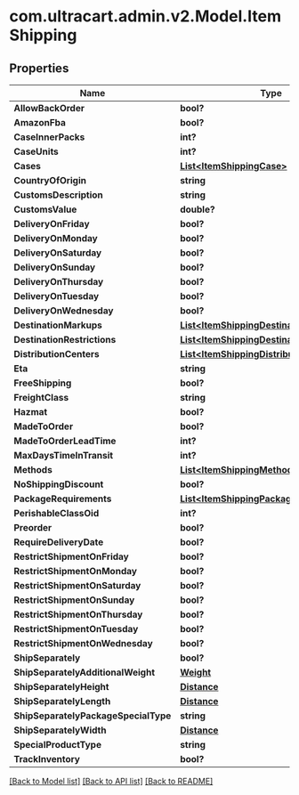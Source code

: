 # com.ultracart.admin.v2.Model.ItemShipping
## Properties

Name | Type | Description | Notes
------------ | ------------- | ------------- | -------------
**AllowBackOrder** | **bool?** |  | [optional] 
**AmazonFba** | **bool?** |  | [optional] 
**CaseInnerPacks** | **int?** |  | [optional] 
**CaseUnits** | **int?** |  | [optional] 
**Cases** | [**List&lt;ItemShippingCase&gt;**](ItemShippingCase.md) |  | [optional] 
**CountryOfOrigin** | **string** |  | [optional] 
**CustomsDescription** | **string** |  | [optional] 
**CustomsValue** | **double?** |  | [optional] 
**DeliveryOnFriday** | **bool?** |  | [optional] 
**DeliveryOnMonday** | **bool?** |  | [optional] 
**DeliveryOnSaturday** | **bool?** |  | [optional] 
**DeliveryOnSunday** | **bool?** |  | [optional] 
**DeliveryOnThursday** | **bool?** |  | [optional] 
**DeliveryOnTuesday** | **bool?** |  | [optional] 
**DeliveryOnWednesday** | **bool?** |  | [optional] 
**DestinationMarkups** | [**List&lt;ItemShippingDestinationMarkup&gt;**](ItemShippingDestinationMarkup.md) |  | [optional] 
**DestinationRestrictions** | [**List&lt;ItemShippingDestinationRestriction&gt;**](ItemShippingDestinationRestriction.md) |  | [optional] 
**DistributionCenters** | [**List&lt;ItemShippingDistributionCenter&gt;**](ItemShippingDistributionCenter.md) |  | [optional] 
**Eta** | **string** |  | [optional] 
**FreeShipping** | **bool?** |  | [optional] 
**FreightClass** | **string** |  | [optional] 
**Hazmat** | **bool?** |  | [optional] 
**MadeToOrder** | **bool?** |  | [optional] 
**MadeToOrderLeadTime** | **int?** |  | [optional] 
**MaxDaysTimeInTransit** | **int?** |  | [optional] 
**Methods** | [**List&lt;ItemShippingMethod&gt;**](ItemShippingMethod.md) |  | [optional] 
**NoShippingDiscount** | **bool?** |  | [optional] 
**PackageRequirements** | [**List&lt;ItemShippingPackageRequirement&gt;**](ItemShippingPackageRequirement.md) |  | [optional] 
**PerishableClassOid** | **int?** |  | [optional] 
**Preorder** | **bool?** |  | [optional] 
**RequireDeliveryDate** | **bool?** |  | [optional] 
**RestrictShipmentOnFriday** | **bool?** |  | [optional] 
**RestrictShipmentOnMonday** | **bool?** |  | [optional] 
**RestrictShipmentOnSaturday** | **bool?** |  | [optional] 
**RestrictShipmentOnSunday** | **bool?** |  | [optional] 
**RestrictShipmentOnThursday** | **bool?** |  | [optional] 
**RestrictShipmentOnTuesday** | **bool?** |  | [optional] 
**RestrictShipmentOnWednesday** | **bool?** |  | [optional] 
**ShipSeparately** | **bool?** |  | [optional] 
**ShipSeparatelyAdditionalWeight** | [**Weight**](Weight.md) |  | [optional] 
**ShipSeparatelyHeight** | [**Distance**](Distance.md) |  | [optional] 
**ShipSeparatelyLength** | [**Distance**](Distance.md) |  | [optional] 
**ShipSeparatelyPackageSpecialType** | **string** |  | [optional] 
**ShipSeparatelyWidth** | [**Distance**](Distance.md) |  | [optional] 
**SpecialProductType** | **string** |  | [optional] 
**TrackInventory** | **bool?** |  | [optional] 

[[Back to Model list]](../README.md#documentation-for-models) [[Back to API list]](../README.md#documentation-for-api-endpoints) [[Back to README]](../README.md)

